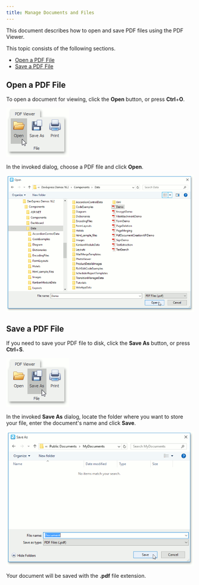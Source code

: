 ```yaml
---
title: Manage Documents and Files
---
```

This document describes how to open and save PDF files using the PDF Viewer.

This topic consists of the following sections.
* [Open a PDF File](#open)
* [Save a PDF File](#save)

## <a name="open"/>Open a PDF File
To open a document for viewing, click the **Open** button, or press **Ctrl**+**O**.

![pdf-viewer-0](../../images/Img24354.png)

In the invoked dialog, choose a PDF file and click **Open**.

![pdf-viewer-open](../../images/Img24292.png)

## <a name="save"/>Save a PDF File
If you need to save your PDF file to disk, click the **Save As** button, or press **Ctrl**+**S**.

![pdf-viewer-save-as](../../images/Img24396.png)

In the invoked **Save As** dialog, locate the folder where you want to store your file, enter the document's name and click **Save**.

![pdf-viewer-save-as](../../images/Img24293.png)

Your document will be saved with the **.pdf** file extension.